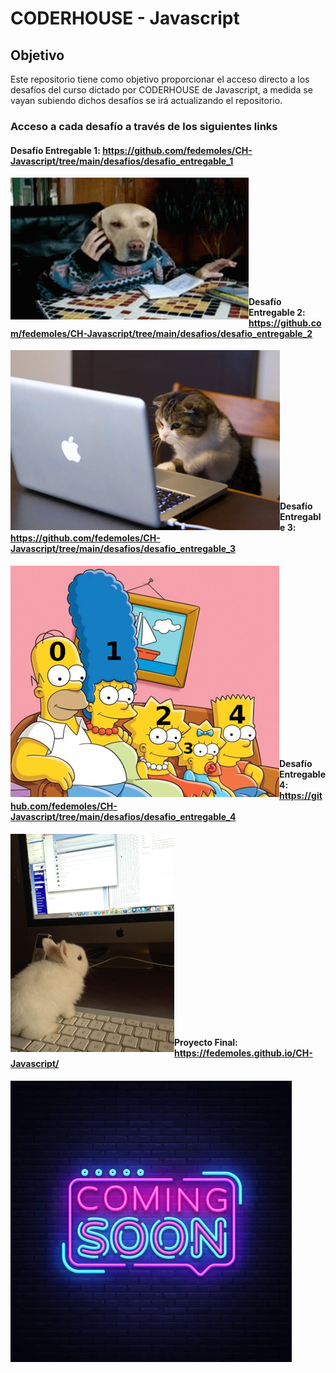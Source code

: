 # CODERHOUSE - Javascript

## Objetivo
Este repositorio tiene como objetivo proporcionar el acceso directo a los desafíos del curso dictado por CODERHOUSE de Javascript, a medida se vayan subiendo dichos desafíos se irá actualizando el repositorio.

### Acceso a cada desafío a través de los siguientes links

#### Desafío Entregable 1: https://github.com/fedemoles/CH-Javascript/tree/main/desafios/desafio_entregable_1
<p><img align="left" src="https://github.com/fedemoles/CH-Javascript/blob/main/desafios/assets/img/entreg1.png?raw=true" alt="entregable_1" /></p>

<br><br><br><br><br><br><br><br><br><br>

#### Desafío Entregable 2: https://github.com/fedemoles/CH-Javascript/tree/main/desafios/desafio_entregable_2
<p><img align="left" src="https://github.com/fedemoles/CH-Javascript/blob/main/desafios/assets/img/entreg2.png?raw=true" alt="entregable_1" /></p>

<br><br><br><br><br><br><br><br><br><br><br><br><br>

#### Desafío Entregable 3: https://github.com/fedemoles/CH-Javascript/tree/main/desafios/desafio_entregable_3
<p><img align="left" src="https://github.com/fedemoles/CH-Javascript/blob/main/desafios/assets/img/entreg3.png?raw=true" alt="entregable_3" /></p>

<br><br><br><br><br><br><br><br><br><br><br><br><br>
<br><br><br><br>

#### Desafío Entregable 4: https://github.com/fedemoles/CH-Javascript/tree/main/desafios/desafio_entregable_4
<p><img align="left" src="https://github.com/fedemoles/CH-Javascript/blob/main/desafios/assets/img/entreg4.png?raw=true" alt="entregable_4" /></p>

<br><br><br><br><br><br><br><br><br><br><br><br><br>
<br><br><br><br><br>

#### Proyecto Final: https://fedemoles.github.io/CH-Javascript/
<p><img align="left" src="https://github.com/fedemoles/CH-Javascript/blob/main/assets/img/csoon.webp?raw=true" alt="proyecto_final" /></p>